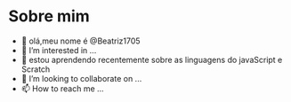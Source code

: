 # Sobre mim 
- 👋 olá,meu nome é @Beatriz1705
- 👀 I’m interested in ...
- 🌱 estou aprendendo recentemente sobre as linguagens do javaScript e Scratch
- 💞️ I’m looking to collaborate on ...
- 📫 How to reach me ...

<!---
Beatriz1705/Beatriz1705 is a ✨ special ✨ repository because its `README.md` (this file) appears on your GitHub profile.
You can click the Preview link to take a look at your changes.
--->
